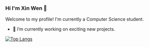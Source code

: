 ### Hi I'm Xin Wen 👋
Welcome to my profile! I'm currently a Computer Science student.

- 🔭 I’m currently working on exciting new projects.




[![Top Langs](https://github-readme-stats.vercel.app/api/top-langs/?username=xinwen-zhangliu)](https://github.com/anuraghazra/github-readme-stats)
<!--
**xinwen-zhangliu/xinwen-zhangliu** is a ✨ _special_ ✨ repository because its `README.md` (this file) appears on your GitHub profile.

Here are some ideas to get you started:

- 🔭 I’m currently working on ...
- 🌱 I’m currently learning ...
- 👯 I’m looking to collaborate on ...
- 🤔 I’m looking for help with ...
- 💬 Ask me about ...
- 📫 How to reach me: ...
- 😄 Pronouns: ...
- ⚡ Fun fact: ...
-->
